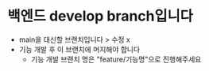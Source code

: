 # 백엔드 develop branch입니다

* main을 대신할 브랜치입니다 > 수정 x
* 기능 개발 후 이 브랜치에 머지해야 합니다
	* 기능 개발 브랜치 명은 "feature/기능명"으로 진행해주세요